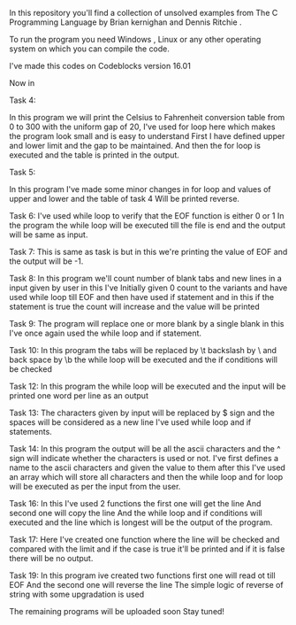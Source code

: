 
In this repository you'll find a collection of unsolved examples from The C Programming Language by Brian kernighan and Dennis Ritchie .

To run the program you need Windows , Linux or any other operating system on which you can compile the code.

I've made this codes on Codeblocks version 16.01


Now in

Task 4:

In this program we will print the Celsius to Fahrenheit conversion table from 0 to 300 with the uniform gap of 20,
I've used for loop here which makes the program look small and is easy to understand
First I have defined upper and lower limit and the gap to be maintained.
And then the for loop is executed and the table is printed in the output.

Task 5:

In this program I've made some minor changes in for loop and values of upper and lower and the table of task 4
Will be printed reverse.

Task 6:
I've used while loop to verify that the EOF function is either 0 or 1
In the program the while loop will be executed till the file is end and the output will be same as input.


Task 7:
This is same as task is but in this we're printing the value of EOF and the output will be -1.

Task 8:
In this program we'll count number of blank tabs and new lines in a input given by user in this I've 
Initially given 0 count to the variants and have used while loop till EOF and then have used if statement and in this if the statement is true the count will increase and the value will be printed


Task 9:
The program will replace one or more blank by a single blank in this I've once again used the while loop and if statement.


Task 10:
In this program the tabs will be replaced by \t backslash by \\ and back space by \b the while loop will be executed and the if conditions will be checked



Task 12:
In this program the while loop will be executed and the input will be printed one word per line as an output

Task 13:
The characters given by input will be replaced by $ sign and the spaces will be considered as a new line
I've used while loop and if statements.

Task 14:
In this program the output will be all the ascii characters and the ^ sign will indicate whether the characters is used or not.
I've first defines a name to the ascii characters and given the value to them after this I've used an array which will store all characters and then the while loop and for loop will be executed as per the input from the user.

Task 16:
In this  I've used 2 functions the first one will get the line
And second one will copy the line 
And the while loop and if conditions will executed and the line which is longest will be the output of the program.


Task 17:
Here I've created one function where the line will be checked and compared with the limit and if the case is true it'll be printed and if it is false there will be no output. 

Task 19:
In this program ive created two functions first one will read ot till EOF
And the second one will reverse the line
The simple logic of reverse of string with some upgradation is used

The remaining programs will be uploaded soon
Stay tuned!
